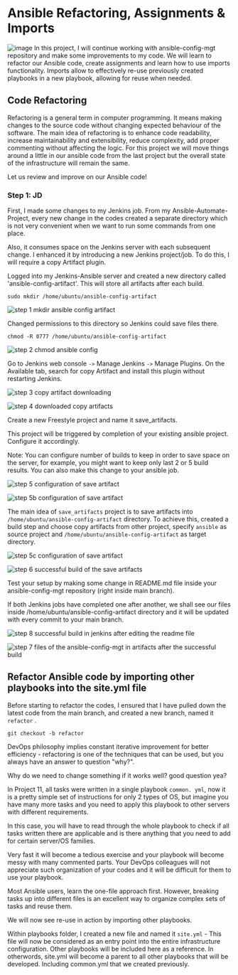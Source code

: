 # Ansible Refactoring, Assignments & Imports
![image](https://github.com/Fiyinfoluwa-awe/darey.io-pbl/assets/131634975/941d11cd-c0e5-45c7-97cb-df60cf5ff3cf)
In this project, I will continue working with ansible-config-mgt repository and make some improvements to my code. We will learn to refactor our Ansible code, create assignments and learn how to use imports functionality. Imports allow to effectively re-use previously created playbooks in a new playbook, allowing for reuse when needed.

## Code Refactoring
Refactoring is a general term in computer programming. It means making changes to the source code without changing expected behaviour of the software. The main idea of refactoring is to enhance code readability, increase maintainability and extensibility, reduce complexity, add proper commenting without affecting the logic. For this project we will move things around a little in our ansible code from the last project but the overall state of the infrastructure will remain the same.

Let us review and improve on our Ansible code!

### Step 1: JD
First, I  made some changes to my Jenkins job. From my  Ansible-Automate-Project, every new change in the codes created a separate directory which is not very convenient when we want to run some commands from one place.

Also, it consumes space on the Jenkins server with each subsequent change. I enhanced it by introducing a new Jenkins project/job. To do this, I  will require a copy Artifact plugin.

Logged into my Jenkins-Ansible server and created a new directory called 'ansible-config-artifact'. This will store all artifacts after each build.

`sudo mkdir /home/ubuntu/ansible-config-artifact`

![step 1 mkdir ansible config artifact](https://github.com/Fiyinfoluwa-awe/darey.io-pbl/assets/131634975/8de744d0-aa33-4fab-83a5-f5b3d8956368)


Changed permissions to this directory so Jenkins could save files there.

`chmod -R 0777 /home/ubuntu/ansible-config-artifact`


![step 2 chmod ansible config ](https://github.com/Fiyinfoluwa-awe/darey.io-pbl/assets/131634975/5e6c6d36-8bd3-490f-bd4f-d08aa1de6f7c)

Go to Jenkins web console `->` Manage Jenkins `->` Manage Plugins. On the Available tab, search for copy Artifact and install this plugin without restarting Jenkins.

![step 3 copy artifact downloading](https://github.com/Fiyinfoluwa-awe/darey.io-pbl/assets/131634975/b290a8ce-dbc6-453d-a887-0c0f44ef2d0b)

![step 4 downloaded copy artifacts](https://github.com/Fiyinfoluwa-awe/darey.io-pbl/assets/131634975/fc0a5347-4dff-4358-9f72-d8982125ab2b)

Create a new Freestyle project and name it save_artifacts.

This project will be triggered by completion of your existing ansible project. Configure it accordingly.

Note: You can configure number of builds to keep in order to save space on the server, for example, you might want to keep only last 2 or 5 build results. You can also make this change to your ansible job.

![step 5 configuration of save artifact](https://github.com/Fiyinfoluwa-awe/darey.io-pbl/assets/131634975/951ddb7a-9d8a-43f7-b35b-b229dbbb66c6)

![step 5b configuration of save artifact](https://github.com/Fiyinfoluwa-awe/darey.io-pbl/assets/131634975/730f3d2b-b672-4e9c-9048-7a086b119cb5)

The main idea of `save_artifacts` project is to save artifacts into `/home/ubuntu/ansible-config-artifact` directory. To achieve this, created a build step and choose copy artifacts from other project, specify `ansible` as source project and `/home/ubuntu/ansible-config-artifact` as target directory.

![step 5c configuration of save artifact](https://github.com/Fiyinfoluwa-awe/darey.io-pbl/assets/131634975/7d3e6d60-241b-4e5c-b4c7-53113dff106b)

![step 6 successful build of the save artifacts](https://github.com/Fiyinfoluwa-awe/darey.io-pbl/assets/131634975/d798168c-9491-4ce0-8a62-c20a56439a53)

Test your setup by making some change in README.md file inside your ansible-config-mgt repository (right inside main branch).

If both Jenkins jobs have completed one after another, we shall see our files inside /home/ubuntu/ansible-config-artifact directory and it will be updated with every commit to your main branch.

![step 8 successful build  in jenkins  after editing the readme file](https://github.com/Fiyinfoluwa-awe/darey.io-pbl/assets/131634975/ed0be826-20f2-44ca-a5d0-966331839fd3)

![step 7 files of the ansible-config-mgt in artifacts after the successful build](https://github.com/Fiyinfoluwa-awe/darey.io-pbl/assets/131634975/7f153532-d1c3-49fc-a137-3b496fe898ec)

## Refactor Ansible code by importing other playbooks into the site.yml file

Before starting to refactor the codes, I ensured that I have pulled down the latest code from the main branch, and created a new branch, named it  `refactor` .

`git checkout -b refactor`


DevOps philosophy implies constant iterative improvement for better efficiency - refactoring is one of the techniques that can be used, but you always have an answer to question "why?".

Why do we need to change something if it works well? good question yea?

In Project 11, all tasks were written in a single playbook `common. yml`, now it is a pretty simple set of instructions for only 2 types of OS, but imagine you have many more tasks and you need to apply this playbook to other servers with different requirements.

In this case, you will have to read through the whole playbook to check if all tasks written there are applicable and is there anything that you need to add for certain server/OS families.

Very fast it will become a tedious exercise and your playbook will become messy with many commented parts. Your DevOps colleagues will not appreciate such organization of your codes and it will be difficult for them to use your playbook.

Most Ansible users, learn the one-file approach first. However, breaking tasks up into different files is an excellent way to organize complex sets of tasks and reuse them.

We will now see re-use in action by importing other playbooks.

Within playbooks folder,  I created a new file and named it `site.yml` - This file will now be considered as an entry point into the entire infrastructure configuration. Other playbooks will be included here as a reference. In otherwords, site.yml will become a parent to all other playbooks that will be developed. Including common.yml that we created previously.



